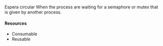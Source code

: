 Espera circular
When the process are waiting for a semaphore or mutex that is given by another process.

#### Resources
- Consumable
- Reusable